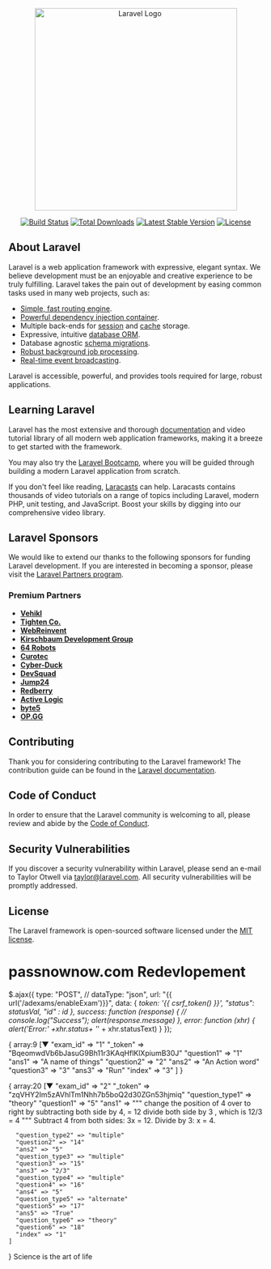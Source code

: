 <p align="center"><a href="https://laravel.com" target="_blank"><img src="https://raw.githubusercontent.com/laravel/art/master/logo-lockup/5%20SVG/2%20CMYK/1%20Full%20Color/laravel-logolockup-cmyk-red.svg" width="400" alt="Laravel Logo"></a></p>

<p align="center">
<a href="https://github.com/laravel/framework/actions"><img src="https://github.com/laravel/framework/workflows/tests/badge.svg" alt="Build Status"></a>
<a href="https://packagist.org/packages/laravel/framework"><img src="https://img.shields.io/packagist/dt/laravel/framework" alt="Total Downloads"></a>
<a href="https://packagist.org/packages/laravel/framework"><img src="https://img.shields.io/packagist/v/laravel/framework" alt="Latest Stable Version"></a>
<a href="https://packagist.org/packages/laravel/framework"><img src="https://img.shields.io/packagist/l/laravel/framework" alt="License"></a>
</p>

## About Laravel

Laravel is a web application framework with expressive, elegant syntax. We believe development must be an enjoyable and creative experience to be truly fulfilling. Laravel takes the pain out of development by easing common tasks used in many web projects, such as:

- [Simple, fast routing engine](https://laravel.com/docs/routing).
- [Powerful dependency injection container](https://laravel.com/docs/container).
- Multiple back-ends for [session](https://laravel.com/docs/session) and [cache](https://laravel.com/docs/cache) storage.
- Expressive, intuitive [database ORM](https://laravel.com/docs/eloquent).
- Database agnostic [schema migrations](https://laravel.com/docs/migrations).
- [Robust background job processing](https://laravel.com/docs/queues).
- [Real-time event broadcasting](https://laravel.com/docs/broadcasting).

Laravel is accessible, powerful, and provides tools required for large, robust applications.

## Learning Laravel

Laravel has the most extensive and thorough [documentation](https://laravel.com/docs) and video tutorial library of all modern web application frameworks, making it a breeze to get started with the framework.

You may also try the [Laravel Bootcamp](https://bootcamp.laravel.com), where you will be guided through building a modern Laravel application from scratch.

If you don't feel like reading, [Laracasts](https://laracasts.com) can help. Laracasts contains thousands of video tutorials on a range of topics including Laravel, modern PHP, unit testing, and JavaScript. Boost your skills by digging into our comprehensive video library.

## Laravel Sponsors

We would like to extend our thanks to the following sponsors for funding Laravel development. If you are interested in becoming a sponsor, please visit the [Laravel Partners program](https://partners.laravel.com).

### Premium Partners

- **[Vehikl](https://vehikl.com/)**
- **[Tighten Co.](https://tighten.co)**
- **[WebReinvent](https://webreinvent.com/)**
- **[Kirschbaum Development Group](https://kirschbaumdevelopment.com)**
- **[64 Robots](https://64robots.com)**
- **[Curotec](https://www.curotec.com/services/technologies/laravel/)**
- **[Cyber-Duck](https://cyber-duck.co.uk)**
- **[DevSquad](https://devsquad.com/hire-laravel-developers)**
- **[Jump24](https://jump24.co.uk)**
- **[Redberry](https://redberry.international/laravel/)**
- **[Active Logic](https://activelogic.com)**
- **[byte5](https://byte5.de)**
- **[OP.GG](https://op.gg)**

## Contributing

Thank you for considering contributing to the Laravel framework! The contribution guide can be found in the [Laravel documentation](https://laravel.com/docs/contributions).

## Code of Conduct

In order to ensure that the Laravel community is welcoming to all, please review and abide by the [Code of Conduct](https://laravel.com/docs/contributions#code-of-conduct).

## Security Vulnerabilities

If you discover a security vulnerability within Laravel, please send an e-mail to Taylor Otwell via [taylor@laravel.com](mailto:taylor@laravel.com). All security vulnerabilities will be promptly addressed.

## License

The Laravel framework is open-sourced software licensed under the [MIT license](https://opensource.org/licenses/MIT).
# passnownow.com Redevlopement




 $.ajax({
                type: "POST",
                // dataType: "json",
                url: "{{ url('/adexams/enableExam')}}",
                data: { 
                    _token: '{{ csrf_token() }}',
                    "status": statusVal,
                    "id" : id
                },
                success: function (response) {
                    // console.log("Success");
                    alert(response.message)
                },
                error: function (xhr) {
                    alert('Error:' +xhr.status+ '_' + xhr.statusText)
                }
            });





{
 array:9 [▼
      "exam_id" => "1"
      "_token" => "BqeomwdVb6bJasuG9Bh11r3KAqHflKlXpiumB30J"
      "question1" => "1"
      "ans1" => "A name of things"
      "question2" => "2"
      "ans2" => "An Action word"
      "question3" => "3"
      "ans3" => "Run"
      "index" => "3"
    ]
  }

{
 array:20 [▼
      "exam_id" => "2"
      "_token" => "zqVHY2Im5zAVhlTm1Nhh7b5boQ2d30ZGn53hjmiq"
      "question_type1" => "theory"
      "question1" => "5"
      "ans1" => """
        change the position of 4 over to right by subtracting both side by 4, = 12 divide both side by 3 , which is 12/3 = 4
        """
        Subtract 4 from both sides: 3x = 12. Divide by 3: x = 4.
        
      "question_type2" => "multiple"
      "question2" => "14"
      "ans2" => "5"
      "question_type3" => "multiple"
      "question3" => "15"
      "ans3" => "2/3"
      "question_type4" => "multiple"
      "question4" => "16"
      "ans4" => "5"
      "question_type5" => "alternate"
      "question5" => "17"
      "ans5" => "True"
      "question_type6" => "theory"
      "question6" => "18"
      "index" => "1"
    ]
  }
Science is the art of life








